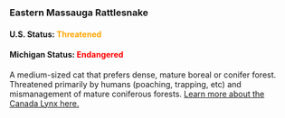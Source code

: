 <h3>Eastern Massauga Rattlesnake</h3>
<h4>U.S. Status: <span style="color:orange;">Threatened</span></h4>
<h4>Michigan Status: <span style="color:red;">Endangered</span></h4>
<p>
A medium-sized cat that prefers dense, mature boreal or conifer forest. Threatened primarily by humans (poaching, trapping, etc) and mismanagement of mature coniferous forests. <a href="https://mnfi.anr.msu.edu/species/description/11476/Lynx-canadensis">Learn more about the Canada Lynx here.</a>
</p>